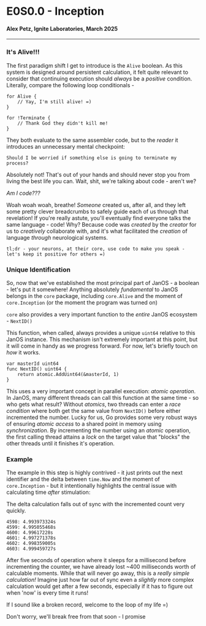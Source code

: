 # E0S0.0 - Inception
#### Alex Petz, Ignite Laboratories, March 2025

---

### It's Alive!!!

The first paradigm shift I get to introduce is the `Alive` boolean.  As this system is designed around persistent
calculation, it felt quite relevant to consider that continuing execution should _always_ be a _positive_ condition.
Literally, compare the following loop conditionals - 

    for Alive {
        // Yay, I'm still alive! =)
    }

    for !Terminate {
        // Thank God they didn't kill me!
    }

They both evaluate to the same assembler code, but to the _reader_ it introduces an unnecessary mental checkpoint:

    Should I be worried if something else is going to terminate my process?

Absolutely not!  That's out of your hands and should never stop you from living the best life you can.  Wait, shit, we're
talking about code - aren't we?

_Am I code???_

Woah woah woah, breathe!  _Someone_ created us, after all, and they left some pretty clever breadcrumbs to safely guide 
each of us through that revelation!  If you're really astute, you'll eventually find everyone talks the same language - 
code!  Why?  Because code was _created_ by the _creator_ for us to _creatively_ collaborate with, and it's what facilitated
the _creation_ of language _through_ neurological systems.

    tl;dr - your neurons, at their core, use code to make you speak - let's keep it positive for others =)

### Unique Identification

So, now that we've established the most principal part of JanOS - a boolean - let's put it somewhere!  Anything absolutely
_fundamental_ to JanOS belongs in the `core` package, including `core.Alive` and the moment of `core.Inception` (or the
moment the program was turned on)

`core` also provides a very important function to the _entire_ JanOS ecosystem - `NextID()`

This function, when called, always provides a unique `uint64` relative to this JanOS instance.  This mechanism isn't extremely
important at this point, but it will come in handy as we progress forward.  For now, let's briefly touch on _how_ it works.


    var masterId uint64
    func NextID() uint64 {
        return atomic.AddUint64(&masterId, 1)
    }

This uses a very important concept in parallel execution: _atomic operation_.  In JanOS, many different threads can call
this function at the same time - so who gets what result?  Without _atomics_, two threads can enter a _race condition_ where
both get the same value from `NextID()` before either incremented the number.  Lucky for us, Go provides some very robust ways
of ensuring _atomic access_ to a shared point in memory using _synchronization_.  By incrementing the number using an _atomic_
operation, the first calling thread attains a _lock_ on the target value that "blocks" the other threads until it finishes it's
operation.

### Example

The example in this step is highly contrived - it just prints out the next identifier and the delta between `time.Now` and
the moment of `core.Inception` - but it intentionally highlights the central issue with calculating time _after_ stimulation:

The delta calculation falls out of sync with the incremented count very quickly.

    4598: 4.993973324s
    4599: 4.995055468s
    4600: 4.99617228s
    4601: 4.997271378s
    4602: 4.998359005s
    4603: 4.999459727s

After five seconds of operation where it sleeps for a millisecond before incrementing the counter, we have already lost
~400 milliseconds worth of calculable moments.  While that will never go away, this is a _really simple calculation!_  Imagine
just how far out of sync even a _slightly_ more complex calculation would get after a few seconds, especially if it has to
figure out when 'now' is every time it runs!

If I sound like a broken record, welcome to the loop of my life =)

Don't worry, we'll break free from that soon - I promise